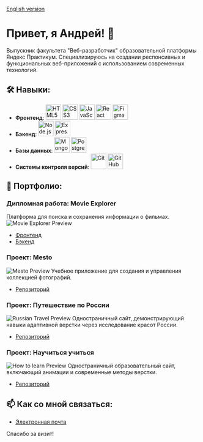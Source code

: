 [English version](README_EN.md)

# Привет, я Андрей! 👋

Выпускник факультета "Веб-разработчик" образовательной платформы Яндекс Практикум. Специализируюсь на создании респонсивных и функциональных веб-приложений с использованием современных технологий.

## 🛠 Навыки:
- **Фронтенд**: 
  <img src="https://cdn.jsdelivr.net/gh/devicons/devicon/icons/html5/html5-original-wordmark.svg" alt="HTML5" width="40" /> 
  <img src="https://cdn.jsdelivr.net/gh/devicons/devicon/icons/css3/css3-original-wordmark.svg" alt="CSS3" width="40" /> 
  <img src="https://cdn.jsdelivr.net/gh/devicons/devicon/icons/javascript/javascript-original.svg" alt="JavaScript" width="40" /> 
  <img src="https://cdn.jsdelivr.net/gh/devicons/devicon/icons/react/react-original-wordmark.svg" alt="React" width="40" /> 
  <img src="https://cdn.jsdelivr.net/gh/devicons/devicon/icons/figma/figma-original.svg" alt="Figma" width="40" />
- **Бэкенд**: 
  <img src="https://cdn.jsdelivr.net/gh/devicons/devicon/icons/nodejs/nodejs-original.svg" alt="Node.js" width="40" /> 
  <img src="https://cdn.jsdelivr.net/gh/devicons/devicon/icons/express/express-original.svg" alt="Express.js" width="40" />
- **Базы данных**: 
  <img src="https://cdn.jsdelivr.net/gh/devicons/devicon/icons/mongodb/mongodb-original-wordmark.svg" alt="MongoDB" width="40" /> 
  <img src="https://cdn.jsdelivr.net/gh/devicons/devicon/icons/postgresql/postgresql-original-wordmark.svg" alt="PostgreSQL" width="40" />
- **Системы контроля версий**: 
  <img src="https://cdn.jsdelivr.net/gh/devicons/devicon/icons/git/git-original-wordmark.svg" alt="Git" width="40" /> 
  <img src="https://cdn.jsdelivr.net/gh/devicons/devicon/icons/github/github-original-wordmark.svg" alt="GitHub" width="40" />

## 💼 Портфолио:

### Дипломная работа: Movie Explorer
Платформа для поиска и сохранения информации о фильмах.
![Movie Explorer Preview](https://github.com/andremoff/movies-explorer-frontend/assets/117744283/1b3d476e-5d48-4044-9ae2-d7546f652e71.png)
- [Фронтенд](https://github.com/andremoff/movies-explorer-frontend.git)
- [Бэкенд](https://github.com/andremoff/movies-explorer-api.git)

### Проект: Mesto
![Mesto Preview](https://github.com/andremoff/react-mesto-auth/assets/117744283/b689dcf9-7713-42ba-8637-8d3c8f483299) 
Учебное приложение для создания и управления коллекцией фотографий.
- [Репозиторий](https://github.com/andremoff/react-mesto-api-full-gha.git)

### Проект: Путешествие по России
![Russian Travel Preview](https://user-images.githubusercontent.com/117744283/208452941-34ba8663-a449-4316-b0ce-0d689453af3f.PNG)
Одностраничный сайт, демонстрирующий навыки адаптивной верстки через исследование красот России.
- [Репозиторий](https://github.com/andremoff/russian-travel.git)

### Проект: Научиться учиться
![How to learn Preview](https://user-images.githubusercontent.com/117744283/203972993-54918587-ebb2-4147-a64b-5ded6b31ecc4.PNG)
Одностраничный образовательный сайт, включающий анимации и современные методы верстки.
- [Репозиторий](https://github.com/andremoff/how-to-learn.git)

## 📫 Как со мной связаться:
- [Электронная почта](mailto:andrem0ff@yandex.ru)

Спасибо за визит!
          